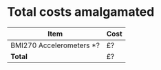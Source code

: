 # Total costs amalgamated

| Item | Cost |
| --- | --- |
| BMI270 Accelerometers *? | £? |
| **Total** | £? |
